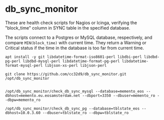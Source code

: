 # db_sync_monitor

These are health check scripts for Nagios or Icinga, verifying the
"block_time" column in SYNC table in the specified database.

The scripts connect to a Postgres or MySQL database, respectively, and
compare `MIN(block_time)` with current time. They return a Warning or
Critical status if the time in the database is too far from current
time.


```
apt install -y git libdatetime-format-iso8601-perl libdbi-perl libdbd-pg-perl libdbd-mysql-perl libdatetime-format-pg-perl libdatetime-format-mysql-perl libjson-xs-perl libjson-perl

git clone https://github.com/cc32d9/db_sync_monitor.git /opt/db_sync_monitor


/opt/db_sync_monitor/check_db_sync_mysql --database=memento_eos --dbhost=memento.eu.eosamsterdam.net --dbport=3350 --dbuser=memento_ro --dbpw=memento_ro 

/opt/db_sync_monitor/check_db_sync_pg --database=tblstate_eos --dbhost=10.0.3.60 --dbuser=tblstate_ro --dbpw=tblstate_ro

```
